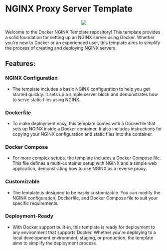 # NGINX Proxy Server Template
<p align="center">
  <img src="https://i.kym-cdn.com/photos/images/original/001/128/585/0ec.gif" />
</p>

Welcome to the Docker NGINX Template repository! This template provides a solid foundation for setting up an NGINX server using Docker. Whether you're new to Docker or an experienced user, this template aims to simplify the process of creating and deploying NGINX servers.

## Features:
### NGINX Configuration

- The template includes a basic NGINX configuration to help you get started quickly. It sets up a simple server block and demonstrates how to serve static files using NGINX.

### Dockerfile

- To make deployment easy, this template comes with a Dockerfile that sets up NGINX inside a Docker container. It also includes instructions for copying your NGINX configuration and static files into the container.

### Docker Compose

- For more complex setups, the template includes a Docker Compose file. This file defines a multi-container setup with NGINX and a simple web application, demonstrating how to use NGINX as a reverse proxy.

### Customizable

- The template is designed to be easily customizable. You can modify the NGINX configuration, Dockerfile, and Docker Compose file to suit your specific requirements.

### Deployment-Ready

- With Docker support built-in, this template is ready for deployment to any environment that supports Docker. Whether you're deploying to a local development environment, staging, or production, the template aims to simplify the deployment process.
